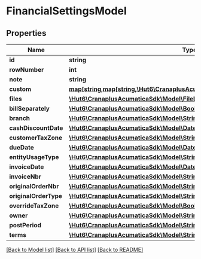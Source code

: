 # FinancialSettingsModel

## Properties
Name | Type | Description | Notes
------------ | ------------- | ------------- | -------------
**id** | **string** |  | [optional] 
**rowNumber** | **int** |  | [optional] 
**note** | **string** |  | [optional] 
**custom** | [**map[string,map[string,\Hut6\CranaplusAcumaticaSdk\Model\CustomFieldModel]]**](map.md) |  | [optional] 
**files** | [**\Hut6\CranaplusAcumaticaSdk\Model\FileLinkModel[]**](FileLinkModel.md) |  | [optional] 
**billSeparately** | [**\Hut6\CranaplusAcumaticaSdk\Model\BooleanValueModel**](BooleanValueModel.md) |  | [optional] 
**branch** | [**\Hut6\CranaplusAcumaticaSdk\Model\StringValueModel**](StringValueModel.md) |  | [optional] 
**cashDiscountDate** | [**\Hut6\CranaplusAcumaticaSdk\Model\DateTimeValueModel**](DateTimeValueModel.md) |  | [optional] 
**customerTaxZone** | [**\Hut6\CranaplusAcumaticaSdk\Model\StringValueModel**](StringValueModel.md) |  | [optional] 
**dueDate** | [**\Hut6\CranaplusAcumaticaSdk\Model\DateTimeValueModel**](DateTimeValueModel.md) |  | [optional] 
**entityUsageType** | [**\Hut6\CranaplusAcumaticaSdk\Model\StringValueModel**](StringValueModel.md) |  | [optional] 
**invoiceDate** | [**\Hut6\CranaplusAcumaticaSdk\Model\DateTimeValueModel**](DateTimeValueModel.md) |  | [optional] 
**invoiceNbr** | [**\Hut6\CranaplusAcumaticaSdk\Model\StringValueModel**](StringValueModel.md) |  | [optional] 
**originalOrderNbr** | [**\Hut6\CranaplusAcumaticaSdk\Model\StringValueModel**](StringValueModel.md) |  | [optional] 
**originalOrderType** | [**\Hut6\CranaplusAcumaticaSdk\Model\StringValueModel**](StringValueModel.md) |  | [optional] 
**overrideTaxZone** | [**\Hut6\CranaplusAcumaticaSdk\Model\BooleanValueModel**](BooleanValueModel.md) |  | [optional] 
**owner** | [**\Hut6\CranaplusAcumaticaSdk\Model\StringValueModel**](StringValueModel.md) |  | [optional] 
**postPeriod** | [**\Hut6\CranaplusAcumaticaSdk\Model\StringValueModel**](StringValueModel.md) |  | [optional] 
**terms** | [**\Hut6\CranaplusAcumaticaSdk\Model\StringValueModel**](StringValueModel.md) |  | [optional] 

[[Back to Model list]](../README.md#documentation-for-models) [[Back to API list]](../README.md#documentation-for-api-endpoints) [[Back to README]](../README.md)


